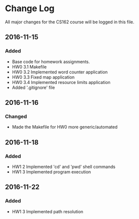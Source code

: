 # Change Log
All major changes for the CS162 course will be logged in this file.

## 2016-11-15
### Added
- Base code for homework assignments.
- HW0 3.1 Makefile
- HW0 3.2 Implemented word counter application
- HW0 3.3 Fixed map application
- HW0 3.4 Implemented resource limits application
- Added '.gitignore' file

## 2016-11-16
### Changed
- Made the Makefile for HW0 more generic/automated

## 2016-11-18
### Added
- HW1 2 Implemented 'cd' and 'pwd' shell commands
- HW1 3 Implemented program execution

## 2016-11-22
### Added
- HW1 3 Implemented path resolution
